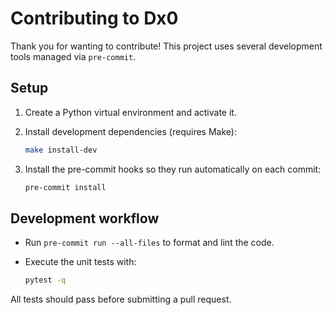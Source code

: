 # Contributing to Dx0

Thank you for wanting to contribute! This project uses several development tools managed via `pre-commit`.

## Setup

1. Create a Python virtual environment and activate it.
2. Install development dependencies (requires Make):

   ```bash
   make install-dev
   ```

3. Install the pre-commit hooks so they run automatically on each commit:

   ```bash
   pre-commit install
   ```

## Development workflow

- Run `pre-commit run --all-files` to format and lint the code.
- Execute the unit tests with:

  ```bash
  pytest -q
  ```

All tests should pass before submitting a pull request.
